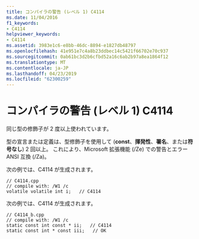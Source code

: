```yaml
---
title: コンパイラの警告 (レベル 1) C4114
ms.date: 11/04/2016
f1_keywords:
- C4114
helpviewer_keywords:
- C4114
ms.assetid: 3983e1c6-e8bb-46dc-8894-e1827db48797
ms.openlocfilehash: 41e951e7c4a8b23ddbec14c5421f66702e70c937
ms.sourcegitcommit: 0ab61bc3d2b6cfbd52a16c6ab2b97a8ea1864f12
ms.translationtype: MT
ms.contentlocale: ja-JP
ms.lasthandoff: 04/23/2019
ms.locfileid: "62300259"
---
```

# <a name="compiler-warning-level-1-c4114"></a>コンパイラの警告 (レベル 1) C4114

同じ型の修飾子が 2 度以上使われています。

型の宣言または定義は、型修飾子を使用して (**const**、**揮発性**、**署名**、または**符号なし**) 2 回以上。 これにより、Microsoft 拡張機能 (/Ze) での警告とエラー ANSI 互換 (/Za)。

次の例では、C4114 が生成されます。

```
// C4114.cpp
// compile with: /W1 /c
volatile volatile int i;   // C4114
```

次の例では、C4114 が生成されます。

```
// C4114_b.cpp
// compile with: /W1 /c
static const int const * ii;   // C4114
static const int * const iii;   // OK
```
